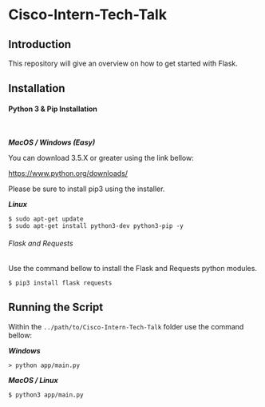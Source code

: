 # Cisco-Intern-Tech-Talk

## Introduction

This repository will give an overview on how to get started with Flask.


## Installation

#### Python 3 & Pip Installation  

<br />

***MacOS / Windows (Easy)***

You can download 3.5.X or greater using the link bellow:

https://www.python.org/downloads/​

Please be sure to install pip3 using the installer.

***Linux***

```
$ sudo apt-get update
$ sudo apt-get install python3-dev python3-pip -y
```
###### Flask and Requests  

Use the command bellow to install the Flask and Requests python modules.

```
$ pip3 install flask requests
```

## Running the Script

Within the ```../path/to/Cisco-Intern-Tech-Talk``` folder use the command bellow:

***Windows***
```
> python app/main.py
```

***MacOS / Linux***
```
$ python3 app/main.py
```
